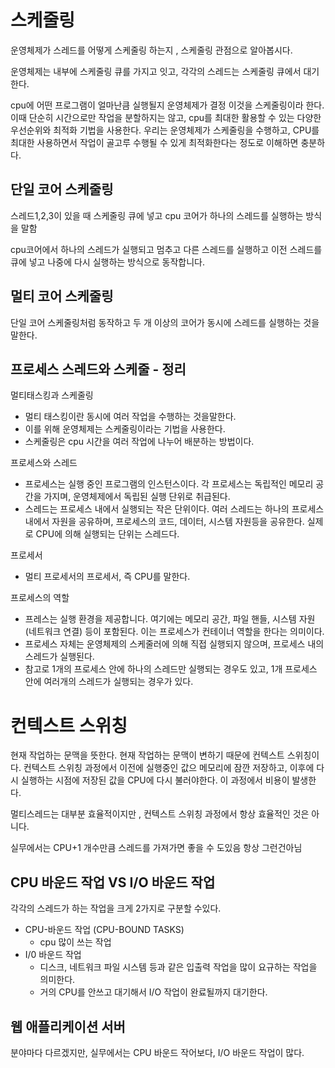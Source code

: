 
# 스케줄링
운영체제가 스레드를 어떻게 스케줄링 하는지 , 스케줄링 관점으로 알아봅시다.

운영체제는 내부에 스케줄링 큐를 가지고 잇고, 각각의 스레드는 스케줄링 큐에서 대기한다.

cpu에 어떤 프로그램이 얼마난큼 실행될지 운영체제가 결정
이것을 스케줄링이라 한다.
이때 단순히  시간으로만 작업을 분할하지는 않고, cpu를 최대한 활용할 수 있는 다양한 우선순위와 최적화 기법을 사용한다.
우리는 운영체제가 스케줄링을 수행하고, CPU를 최대한 사용하면서 작업이 골고루 수행될 수 있게 최적화한다는 정도로 이해하면 충분하다.



##  단일 코어 스케줄링
 스레드1,2,3이 있을 때 스케줄링 큐에 넣고
 cpu 코어가 하나의 스레드를 실행하는 방식을 말함
 
cpu코어에서 하나의 스레드가 실행되고 멈추고 다른 스레드를 실행하고 이전 스레드를 큐에 넣고 
나중에 다시 실행하는 방식으로 동작합니다.

## 멀티 코어 스케줄링
단일 코어 스케줄링처럼 동작하고 두 개 이상의 코어가 동시에 스레드를 실행하는 것을 말한다.


## 프로세스 스레드와 스케줄 - 정리
멀티태스킹과 스케줄링
- 멀티 태스킹이란 동시에 여러 작업을 수행하는 것을말한다.
- 이를 위해 운영체제는 스케줄링이라는 기법을 사용한다.
- 스케줄링은 cpu 시간을 여러 작업에 나누어 배분하는 방법이다.

프로세스와 스레드
- 프로세스는 실행 중인 프로그램의 인스턴스이다. 각 프로세스는 독립적인 메모리 공간을 가지며, 운영체제에서 독립된 실행 단위로 취급된다.
- 스레드는 프로세스 내에서 실행되는 작은 단위이다. 여러 스레드는 하나의 프로세스 내에서 자원을 공유하며, 프로세스의 코드, 데이터, 시스템 자원등을 공유한다. 실제로 CPU에 의해 실행되는 단위는 스레드다.

프로세서
- 멀티 프로세서의 프로세서, 즉 CPU를 말한다.

프로세스의 역할
- 프레스는 실행 환경을 제공합니다. 여기에는 메모리 공간, 파일 핸들, 시스템 자원(네트워크 연결) 등이 포함된다. 이는 프로세스가 컨테이너 역할을 한다는 의미이다.
- 프로세스 자체는 운영체제의 스케줄러에 의해 직접 실행되지 않으며, 프로세스 내의 스레드가 실행된다.
- 참고로 1개의 프로세스 안에 하나의 스레드만 실행되는 경우도 있고, 1개 프로세스 안에 여러개의 스레드가 실행되는 경우가 있다.


# 컨텍스트 스위칭
현재 작업하는 문맥을 뜻한다. 현재 작업하는 문맥이 변하기 때문에 컨텍스트 스위칭이다.
컨텍스트 스위칭 과정에서 이전에 실행중인 값으 메모리에 잠깐 저장하고, 이후에 다시 실행하는 시점에 저장된 값을 CPU에 다시 불러야한다.
이 과정에서 비용이 발생한다.

멀티스레드는 대부분 효율적이지만 , 컨텍스트 스위칭 과정에서 항상 효율적인 것은 아니다.

실무에서는 CPU+1 개수만큼 스레드를 가져가면 좋을 수 도있음
항상 그런건아님

## CPU 바운드 작업 VS I/O 바운드 작업
각각의 스레드가 하는 작업을 크게 2가지로 구분할 수있다.

- CPU-바운드 작업 (CPU-BOUND TASKS)
  - cpu 많이 쓰는 작업
- I/0 바운드 작업
  - 디스크, 네트워크 파일 시스템 등과 같은 입출력 작업을 많이 요규하는 작업을 의미한다.
  - 거의 CPU를 안쓰고 대기해서 I/O 작업이 완료될까지 대기한다.

## 웹 애플리케이션 서버
분야마다 다르겠지만, 실무에서는 CPU 바운드 작어보다, I/O 바운드 작업이 많다.

